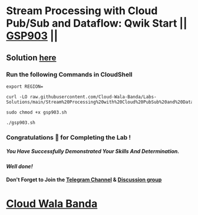 # Stream Processing with Cloud Pub/Sub and Dataflow: Qwik Start || [GSP903](https://www.cloudskillsboost.google/focuses/18457?parent=catalog) ||

## Solution [here](https://youtu.be/yt181cgOEt8)

### Run the following Commands in CloudShell

```
export REGION=
```
```
curl -LO raw.githubusercontent.com/Cloud-Wala-Banda/Labs-Solutions/main/Stream%20Processing%20with%20Cloud%20PubSub%20and%20Dataflow%20Qwik%20Start/gsp903.sh

sudo chmod +x gsp903.sh

./gsp903.sh
```

### Congratulations 🎉 for Completing the Lab !

##### *You Have Successfully Demonstrated Your Skills And Determination.*

#### *Well done!*

#### Don't Forget to Join the [Telegram Channel](https://t.me/cloudwalabanda) & [Discussion group](https://t.me/cloudwalabandachats)

# [Cloud Wala Banda](https://www.youtube.com/@cloudwalabanda)
